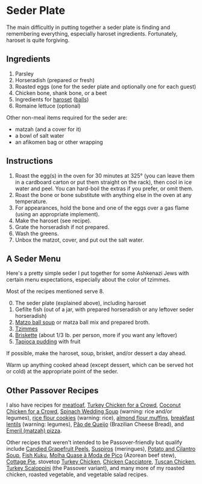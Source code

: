 # Seder Plate

The main difficultly in putting together a seder plate is finding and remembering everything, especially haroset ingredients.  Fortunately, haroset is quite forgiving.

## Ingredients

1. Parsley 
2. Horseradish (prepared or fresh)
3. Roasted eggs (one for the seder plate and optionally one for each guest)
4. Chicken bone, shank bone, or a beet
5. Ingredients for [haroset](../sweets/haroset.md) ([balls](../sweets/harosetBalls.md))
6. Romaine lettuce (optional)

Other non-meal items required for the seder are:

* matzah (and a cover for it)
* a bowl of salt water
* an afikomen bag or other wrapping

## Instructions

1. Roast the egg(s) in the oven for 30 minutes at 325° (you can leave them in a cardboard carton or put them straight on the rack), then cool in ice water and peel.  You can hard-boil the extras if you prefer, or omit them.
2. Roast the bone or bone substitute with anything else in the oven at any temperature.
3. For appearances, hold the bone and one of the eggs over a gas flame (using an appropriate implement).
4. Make the haroset (see recipe).
5. Grate the horseradish if not prepared.
6. Wash the greens.
7. Unbox the matzot, cover, and put out the salt water.

## A Seder Menu

Here's a pretty simple seder I put together for some Ashkenazi Jews with certain menu expectations, especially about the color of tzimmes.

Most of the recipes mentioned serve 8.

0. The seder plate (explained above), including haroset
1. Gefilte fish (out of a jar, with prepared horseradish or any leftover seder horseradish)
2. [Matzo ball soup](../soup/matzaball.md) or matza ball mix and prepared broth.
2. [Tzimmes](../roots/tzimmes.md)
3. [Briskette](../meat/briskette.md) (about 1/3 lb. per person, more if you want any leftover)
4. [Tapioca pudding](../sweets/tapioca.md) with fruit

If possible, make the haroset, soup, brisket, and/or dessert a day ahead.

Warm up anything cooked ahead (except dessert, which can be served hot or cold) at the appropriate point of the seder.

## Other Passover Recipes

I also have recipes for [meatloaf](../meat/meatloaf.md), [Turkey Chicken for a Crowd](../poultry/bakedTurkeyChicken.md), [Coconut Chicken for a Crowd](../poultry/bakedCoconutChicken.md), [Spinach Wedding Soup](../soup/spinachWedding.md) (warning: rice and/or legumes), [rice flour cookies](../cookies/riceFlour.md) (warning: rice), [almond flour muffins](../quick-bread/almondFlourMuffins.md), [breakfast lentils](../vegetables/breakfastLentils.md) (warning: legumes), [Pão de Queijo](../appetizers/paoDeQueijo.md) (Brazilian Cheese Bread), and [Emeril (matzah) pizza](../bread/emerilPizza.md).

Other recipes that weren't intended to be Passover-friendly but qualify include [Candied Grapefruit Peels](../sweets/grapefruitPeels.md), [Suspiros](../cookies/suspiros.md) (meringues), [Potato and Cilantro Soup](../soup/cilantro.md), [Fish Kuku](../fish/kuku.md), [Molha Quase à Moda de Pico](../meat/molha.md) (Azorean beef stew), [Cottage Pie](../meat/cottagePie.md), stovetop [Turkey Chicken](../poultry/turkeyChicken.md), [Chicken Cacciatore](../poultry/cacciatore.md), [Tuscan Chicken](../poultry/tuscanChicken.md), [Turkey Scaloppini](../poultry/scaloppini.md) (the Passover variant), and many more of my roasted chicken, roasted vegetable, and vegetable salad recipes.
